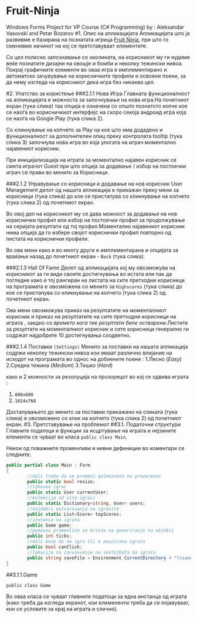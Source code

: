 # Fruit-Ninja
Windows Forms Project for VP Course (C# Programming) by : Aleksandar Vasovski and Petar Bozarov
#1. Опис на апликацијата
Апликацијата што ја развивме е базирана на познатата игрица [Fruit Ninja](https://play.google.com/store/apps/details?id=com.halfbrick.fruitninjafree&hl=en), при што го сменивме начинот на кој се претставуваат елементите.

Со цел полесно запознавање со околината, на корисникот му ги нудиме веќе познатите дизајни на овошје и бомби и неколку тежински нивоа. Покрај графичките елементи во оваа игра е имплементирано и автоматско зачувување на корисничките профили и освоени поени, за да нему изгледа на корисникот дека игра без никаква цел.

#2. Упатство за користење
###2.1.1 Нова Игра
Главната функционалност на апликацијата е можноста за започнување на нова игра.На почетниот екран (тука слика) таа опција е означена со општо познатото копче кое се наоѓа во корисничкиот интерфејс на скоро секоја андроид игра која се наоѓа на Google Play (тука слика 2).

Со кликнување на копчето за Play на кое што има додадено и функционалност за дополнителен опиц преку контролата tooltip (тука слика 3) започнува нова игра во која улогата на играч моментално најавениот корисник.

При иницијализација на играта за моментално најавен корисник се смета играчот Guest при што опција за додавање / избор на постоечки играч се прави во менито за Корисници.

###2.1.2 Управување со корисници и додавање на нов корисник
User Management делот од нашата апликација е прикажан преку мени за корисници (тука слика) до кое се пристапува со кликнување на копчето (тука слика 2) од почетниот екран.

Во овој дел на корисникот му се дава можност за додавање на нов кориснички профил или избор на постоечки профил за продолжување на серијата резултати од тој профил.Моментално најавениот корисник нема опција да го избере својот кориснички профил повторно од листата на кориснички профили. 

Во ова мени како и во многу други е имплементирана и опцијата за враќање назад до почетниот екран - ```Back``` (тука слика). 

###2.1.3 Hall Of Fame
Делот од апликацијата кој му овозможува на корисникот за ги види своите достигнувања во истата или пак да погледне како е тој рангиран на листата на сите претходни корисници на програмата е овозможена со менито за ```Highscores``` (тука слика) до кое се пристапува со кликнување на копчето (тука слика 2) од почетниот екран.

Ова мени овозможува приказ на резултатите на моменталниот корисник и приказ на резултатите на сите претходни корисници на играта , заедно со *времето кога тие резултати биле остварени*.Листите за резултати на моменталниот корисник и сите корисници генерално ги содржат најдобрите 10 достигнувања соодветно.

###2.1.4 Поставки ```(Settings)```
Менито за поставки на нашата апликација содржи неколку тежински нивоа кои имаат различно влијание на исходот на програмата во однос на добиените поени :
  1.Лесно (*Easy*)
  2.Средна тежина (*Medium*)
  3.Тешко (*Hard*)

како и 2 можности за резолуција на прозорецот во кој се одвива играта :
  1.  ```800х600```
  2.  ```1024х768```

Достапувањето до менито за поставки прикажано на сликата (тука слика) е овозможено со клик на копчето (тука слика 2) од почетниот екран.
#3. Претставување на проблемот
##3.1. Податочни структури
Главните податоци и функции за исцртување на играта и нејзините елементи се чуваат во класа ```public class Main```.

Некои од поважните променливи и нивни дефиниции во коментари се следните:

``` c#
public partial class Main : Form
{
        //dali treba da se promeni goleminata na prozorecot
        public static bool resize;
        //tekoven igrac
        public static User currentUser;
        //kolekcija od site igraci
        public static Dictionary<string, User> users;
        //najdobri ostvaruvanja na igracite
        public static List<Score> topScores;
        //instanca na igrata
        public Game game;
        //pomosna promenliva za brzina na generiranje na objekti
        public int ticks;
        //dali moze da se igra ili e pauzirana igrata
        public bool canClick;
        //lokacija na zacuvuvanje na sostojbata na igrata
        public string saveFile = Environment.CurrentDirectory + "\\save.txt";
}
```

##3.1.1.Game

```public class Game```

Во оваа класа се чуваат главните податоци за една инстанца од играта (како треба да изгледа екранот, кои елемененти треба да се појавуваат, кои се условите за крај на играта и слично).
